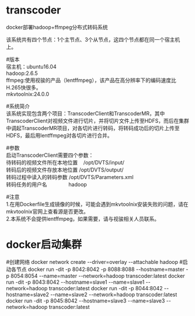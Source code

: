 # transcoder
docker部署hadoop+ffmpeg分布式转码系统

该系统共有四个节点：1个主节点、3个从节点，这四个节点都在同一个宿主机上。<br/>

#版本<br/>
宿主机：ubuntu16.04<br/>
hadoop:2.6.5<br/>
ffmpeg:使用视骏的产品（lentffmpeg），该产品在高分辨率下的编码速度比H.265快很多。<br/>
mkvtoolnix:24.0.0<br/>

#系统简介<br/>
该系统实现包含两个项目：TranscoderClient和TranscoderMR，其中TranscoderClient对视频文件进行切片，并将切片文件上传至HDFS，而后在集群中调起TranscoderMR项目，对各切片进行转码，将转码成功后的切片上传至HDFS，最后用lentffmpeg对各切片进行合并。

#参数<br/>
启动TranscoderClient需要四个参数：<br/>
待转码的视频文件所在本地位置    /opt/DVTS/input/ <br/>
转码后的视频文件存放本地位置    /opt/DVTS/output/ <br/>
转码过程中读入的转码参数        /opt/DVTS/Parameters.xml <br/>
转码任务的用户名               hadoop <br/>

#注意<br/>
1.在用Dockerfile生成镜像的时候，可能会遇到mkvtoolnix安装失败的问题，请在mkvtoolnix官网上查看源是否更改。<br/>
2.本系统不会提供lentffmpeg，如果需要，请与视骏相关人员联系。<br/>

# docker启动集群
#创建网络
docker network create --driver=overlay --attachable hadoop
#启动各节点
docker run -dit -p 8042:8042 -p 8088:8088 --hostname=master -p 8054:8054 --name=master --network=hadoop transcoder:latest
docker run -dit -p 8043:8042 --hostname=slave1 --name=slave1 --network=hadoop transcoder:latest
docker run -dit -p 8044:8042 --hostname=slave2 --name=slave2 --network=hadoop transcoder:latest
docker run -dit -p 8045:8042 --hostname=slave3 --name=slave3 --network=hadoop transcoder:latest
